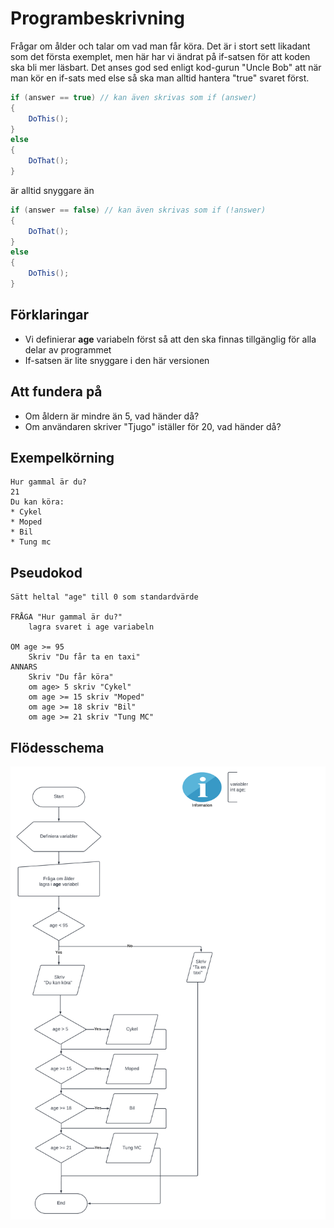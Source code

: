 ﻿# Programbeskrivning
Frågar om ålder och talar om vad man får köra. Det är i stort 
sett likadant som det första exemplet, men här har vi ändrat
på if-satsen för att koden ska bli mer läsbart. Det anses god sed
enligt kod-gurun "Uncle Bob" att när man kör en if-sats med else 
så ska man alltid hantera "true" svaret först.

```cs
if (answer == true) // kan även skrivas som if (answer)
{
	DoThis();
}
else
{
	DoThat();
}
``` 
är alltid snyggare än
```cs
if (answer == false) // kan även skrivas som if (!answer)
{
	DoThat();
}
else
{
	DoThis();
}
``` 


## Förklaringar
+ Vi definierar **age** variabeln först så att den ska finnas tillgänglig för alla delar av programmet
+ If-satsen är lite snyggare i den här versionen

## Att fundera på
+ Om åldern är mindre än 5, vad händer då?
+ Om användaren skriver "Tjugo" iställer för 20, vad händer då?

## Exempelkörning
```
Hur gammal är du?
21
Du kan köra:
* Cykel
* Moped
* Bil
* Tung mc
```

## Pseudokod
```
Sätt heltal "age" till 0 som standardvärde

FRÅGA "Hur gammal är du?"
	lagra svaret i age variabeln

OM age >= 95
	Skriv "Du får ta en taxi"
ANNARS
	Skriv "Du får köra"
	om age> 5 skriv "Cykel"
	om age >= 15 skriv "Moped"
	om age >= 18 skriv "Bil"
	om age >= 21 skriv "Tung MC"
```

## Flödesschema

![Flödeschema](./AgeCheck2.png)


